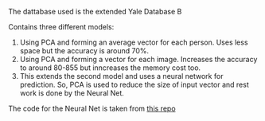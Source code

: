 The dattabase used is the extended Yale Database B

Contains three different models:
1. Using PCA and forming an average vector for each person. Uses less space but the accuracy is around 70%.
2. Using PCA and forming a vector for each image. Increases the accuracy to around 80-855 but inncreases the memory cost too.
3. This extends the second model and uses a neural network for prediction. So, PCA is used to reduce the size of input vector and rest work is done by the Neural Net. 

The code for the Neural Net is taken from [this repo](https://github.com/vtshitoyan/simpleNN)
